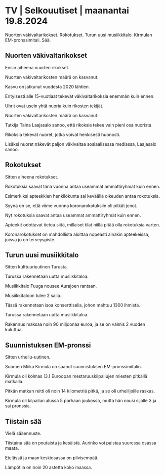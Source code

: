 # TV \| Selkouutiset \| maanantai 19.8.2024

Nuorten väkivaltarikokset. Rokotukset. Turun uusi musiikkitalo. Kirmulan EM-pronssimitali. Sää.

## Nuorten väkivaltarikokset

Ensin aiheena nuorten rikokset.

Nuorten väkivaltarikosten määrä on kasvanut.

Kasvu on jatkunut vuodesta 2020 lähtien.

Erityisesti alle 15-vuotiaat tekevät väkivaltarikoksia enemmän kuin ennen.

Uhrit ovat usein yhtä nuoria kuin rikosten tekijät.

Nuorten väkivaltarikosten määrä on kasvanut.

Tutkija Taina Laajasalo sanoo, että rikoksia tekee vain pieni osa nuorista.

Rikoksia tekevät nuoret, jotka voivat henkisesti huonosti.

Lisäksi nuoret näkevät paljon väkivaltaa sosiaalisessa mediassa, Laajasalo sanoo.

## Rokotukset

Sitten aiheena rokotukset.

Rokotuksia saavat tänä vuonna antaa useammat ammattiryhmät kuin ennen.

Esimerkiksi apteekkien henkilökunta sai keväällä oikeuden antaa rokotuksia.

Syynä on se, että viime vuonna koronarokotuksiin oli pitkät jonot.

Nyt rokotuksia saavat antaa useammat ammattiryhmät kuin ennen.

Apteekit odottavat tietoa siitä, millaiset tilat niillä pitää olla rokotuksia varten.

Koronarokotukset on mahdollista aloittaa nopeasti ainakin apteekeissa, joissa jo on terveyspiste.

## Turun uusi musiikkitalo

Sitten kulttuuriuutinen Turusta.

Turussa rakennetaan uutta musiikkitaloa.

Musiikkitalo Fuuga nousee Aurajoen rantaan.

Musiikkitaloon tulee 2 salia.

Tässä rakennetaan isoa konserttisalia, johon mahtuu 1300 ihmistä.

Turussa rakennetaan uutta musiikkitaloa.

Rakennus maksaa noin 90 miljoonaa euroa, ja se on valmis 2 vuoden kuluttua.

## Suunnistuksen EM-pronssi

Sitten urheilu-uutinen.

Suomen Miika Kirmula on saanut suunnistuksen EM-pronssimitalin.

Kirmula oli kolmas (3.) Euroopan mestaruuskilpailujen miesten pitkällä matkalla.

Pitkän matkan reitti oli noin 14 kilometriä pitkä, ja se oli urheilijoille raskas.

Kirmula oli kilpailun alussa 5 parhaan joukossa, mutta hän nousi sijalle 3 ja sai pronssia.

## Tiistain sää

Vielä sääennuste.

Tiistaina sää on poutaista ja kesäistä. Aurinko voi paistaa suuressa osassa maata.

Etelässä ja maan keskiosassa on pilvisempää.

Lämpötila on noin 20 astetta koko maassa.

